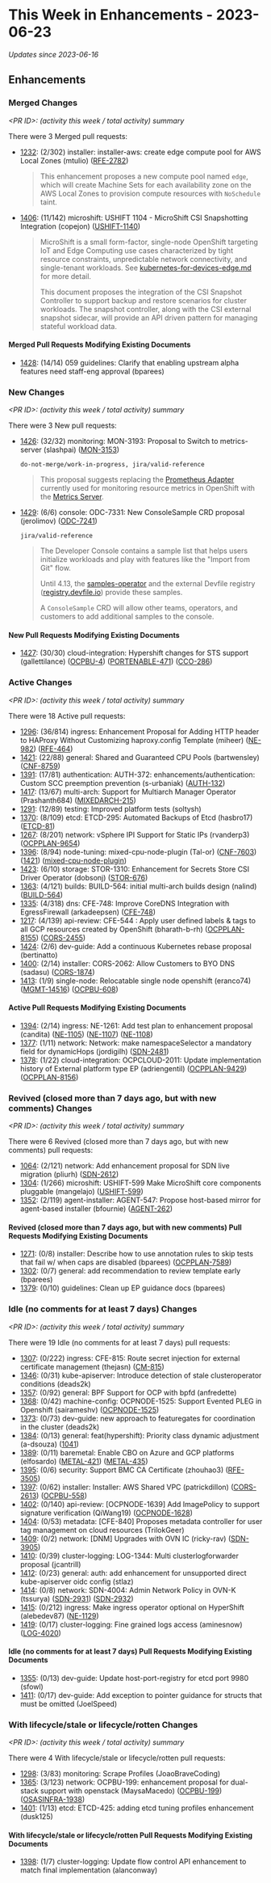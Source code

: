 # This Week in Enhancements - 2023-06-23

*Updates since 2023-06-16*


## Enhancements

### Merged Changes

*&lt;PR ID&gt;: (activity this week / total activity) summary*

There were 3 Merged pull requests:

- [1232](https://github.com/openshift/enhancements/pull/1232): (2/302) installer: installer-aws: create edge compute pool for AWS Local Zones (mtulio) ([RFE-2782](https://issues.redhat.com/browse/RFE-2782))

  > This enhancement proposes a new compute pool named `edge`, which will create
  > Machine Sets for each availability zone on the AWS Local Zones to provision compute
  > resources with `NoSchedule` taint.

- [1406](https://github.com/openshift/enhancements/pull/1406): (11/142) microshift: USHIFT 1104 - MicroShift CSI Snapshotting Integration (copejon) ([USHIFT-1140](https://issues.redhat.com/browse/USHIFT-1140))

  > MicroShift is a small form-factor, single-node OpenShift targeting IoT and Edge Computing use cases characterized
  > by tight resource constraints, unpredictable network connectivity, and single-tenant workloads. See
  > [kubernetes-for-devices-edge.md](./kubernetes-for-device-edge.md) for more detail.
  >
  > This document proposes the integration of the CSI Snapshot Controller to support backup and restore scenarios for
  > cluster workloads.  The snapshot controller, along with the CSI external snapshot sidecar, will provide an API
  > driven pattern for managing stateful workload data.


#### Merged Pull Requests Modifying Existing Documents

- [1428](https://github.com/openshift/enhancements/pull/1428): (14/14) 059	guidelines: Clarify that enabling upstream alpha features need staff-eng approval (bparees)

### New Changes

*&lt;PR ID&gt;: (activity this week / total activity) summary*

There were 3 New pull requests:

- [1426](https://github.com/openshift/enhancements/pull/1426): (32/32) monitoring: MON-3193: Proposal to Switch to metrics-server (slashpai) ([MON-3153](https://issues.redhat.com/browse/MON-3153))

  `do-not-merge/work-in-progress, jira/valid-reference`

  > This proposal suggests replacing the [Prometheus Adapter](https://github.com/kubernetes-sigs/prometheus-adapter) currently used for monitoring resource metrics in OpenShift with the [Metrics Server](https://github.com/kubernetes-sigs/metrics-server).

- [1429](https://github.com/openshift/enhancements/pull/1429): (6/6) console: ODC-7331: New ConsoleSample CRD proposal (jerolimov) ([ODC-7241](https://issues.redhat.com/browse/ODC-7241))

  `jira/valid-reference`

  > The Developer Console contains a sample list that helps users initialize workloads and play with features like the "Import from Git" flow.
  >
  > Until 4.13, the [samples-operator](https://github.com/openshift/cluster-samples-operator) and the external Devfile registry ([registry.devfile.io](https://registry.devfile.io/viewer?types=sample)) provide these samples.
  >
  > A `ConsoleSample` CRD will allow other teams, operators, and customers to add additional samples to the console.


#### New Pull Requests Modifying Existing Documents

- [1427](https://github.com/openshift/enhancements/pull/1427): (30/30) cloud-integration: Hypershift changes for STS support (gallettilance) ([OCPBU-4](https://issues.redhat.com/browse/OCPBU-4)) ([PORTENABLE-471](https://issues.redhat.com/browse/PORTENABLE-471)) ([CCO-286](https://issues.redhat.com/browse/CCO-286))

### Active Changes

*&lt;PR ID&gt;: (activity this week / total activity) summary*

There were 18 Active pull requests:

- [1296](https://github.com/openshift/enhancements/pull/1296): (36/814) ingress: Enhancement Proposal for Adding HTTP header to HAProxy Without Customizing haproxy.config Template (miheer) ([NE-982](https://issues.redhat.com/browse/NE-982)) ([RFE-464](https://issues.redhat.com/browse/RFE-464))
- [1421](https://github.com/openshift/enhancements/pull/1421): (22/88) general: Shared and Guaranteed CPU Pools (bartwensley) ([CNF-8759](https://issues.redhat.com/browse/CNF-8759))
- [1391](https://github.com/openshift/enhancements/pull/1391): (17/81) authentication: AUTH-372: enhancements/authentication: Custom SCC preemption prevention (s-urbaniak) ([AUTH-132](https://issues.redhat.com/browse/AUTH-132))
- [1417](https://github.com/openshift/enhancements/pull/1417): (13/67) multi-arch: Support for Multiarch Manager Operator (Prashanth684) ([MIXEDARCH-215](https://issues.redhat.com/browse/MIXEDARCH-215))
- [1291](https://github.com/openshift/enhancements/pull/1291): (12/89) testing: Improved platform tests (soltysh)
- [1370](https://github.com/openshift/enhancements/pull/1370): (8/109) etcd: ETCD-295: Automated Backups of Etcd (hasbro17) ([ETCD-81](https://issues.redhat.com/browse/ETCD-81))
- [1267](https://github.com/openshift/enhancements/pull/1267): (8/201) network: vSphere IPI Support for Static IPs (rvanderp3) ([OCPPLAN-9654](https://issues.redhat.com/browse/OCPPLAN-9654))
- [1396](https://github.com/openshift/enhancements/pull/1396): (8/94) node-tuning: mixed-cpu-node-plugin (Tal-or) ([CNF-7603](https://issues.redhat.com/browse/CNF-7603)) ([1421](https://github.com/openshift/enhancements/pull/1421)) ([mixed-cpu-node-plugin](https://github.com/openshift-kni/mixed-cpu-node-plugin))
- [1423](https://github.com/openshift/enhancements/pull/1423): (6/10) storage: STOR-1310: Enhancement for Secrets Store CSI Driver Operator (dobsonj) ([STOR-676](https://issues.redhat.com/browse/STOR-676))
- [1363](https://github.com/openshift/enhancements/pull/1363): (4/121) builds: BUILD-564: initial multi-arch builds design (nalind) ([BUILD-564](https://issues.redhat.com/browse/BUILD-564))
- [1335](https://github.com/openshift/enhancements/pull/1335): (4/318) dns:  CFE-748: Improve CoreDNS Integration with EgressFirewall (arkadeepsen) ([CFE-748](https://issues.redhat.com/browse/CFE-748))
- [1217](https://github.com/openshift/enhancements/pull/1217): (4/139) api-review: CFE-544 : Apply user defined labels & tags to all GCP resources created by OpenShift (bharath-b-rh) ([OCPPLAN-8155](https://issues.redhat.com/browse/OCPPLAN-8155)) ([CORS-2455](https://issues.redhat.com/browse/CORS-2455))
- [1424](https://github.com/openshift/enhancements/pull/1424): (2/6) dev-guide: Add a continuous Kubernetes rebase proposal (bertinatto)
- [1400](https://github.com/openshift/enhancements/pull/1400): (2/14) installer: CORS-2062: Allow Customers to BYO DNS (sadasu) ([CORS-1874](https://issues.redhat.com/browse/CORS-1874))
- [1413](https://github.com/openshift/enhancements/pull/1413): (1/9) single-node: Relocatable single node openshift (eranco74) ([MGMT-14516](https://issues.redhat.com/browse/MGMT-14516)) ([OCPBU-608](https://issues.redhat.com/browse/OCPBU-608))

#### Active Pull Requests Modifying Existing Documents

- [1394](https://github.com/openshift/enhancements/pull/1394): (2/14) ingress: NE-1261: Add test plan to enhancement proposal (candita) ([NE-1105](https://issues.redhat.com/browse/NE-1105)) ([NE-1107](https://issues.redhat.com/browse/NE-1107)) ([NE-1108](https://issues.redhat.com/browse/NE-1108))
- [1377](https://github.com/openshift/enhancements/pull/1377): (1/11) network: Network: make namespaceSelector a mandatory field for dynamicHops (jordigilh) ([SDN-2481](https://issues.redhat.com/browse/SDN-2481))
- [1378](https://github.com/openshift/enhancements/pull/1378): (1/22) cloud-integration: OCPCLOUD-2011: Update implementation history of External platform type EP (adriengentil) ([OCPPLAN-9429](https://issues.redhat.com/browse/OCPPLAN-9429)) ([OCPPLAN-8156](https://issues.redhat.com/browse/OCPPLAN-8156))

### Revived (closed more than 7 days ago, but with new comments) Changes

*&lt;PR ID&gt;: (activity this week / total activity) summary*

There were 6 Revived (closed more than 7 days ago, but with new comments) pull requests:

- [1064](https://github.com/openshift/enhancements/pull/1064): (2/121) network: Add enhancement proposal for SDN live migration (pliurh) ([SDN-2612](https://issues.redhat.com/browse/SDN-2612))
- [1304](https://github.com/openshift/enhancements/pull/1304): (1/266) microshift: USHIFT-599 Make MicroShift core components pluggable (mangelajo) ([USHIFT-599](https://issues.redhat.com/browse/USHIFT-599))
- [1352](https://github.com/openshift/enhancements/pull/1352): (2/119) agent-installer: AGENT-547: Propose host-based mirror for agent-based installer (bfournie) ([AGENT-262](https://issues.redhat.com/browse/AGENT-262))

#### Revived (closed more than 7 days ago, but with new comments) Pull Requests Modifying Existing Documents

- [1271](https://github.com/openshift/enhancements/pull/1271): (0/8) installer: Describe how to use annotation rules to skip tests that fail w/ when caps are disabled (bparees) ([OCPPLAN-7589](https://issues.redhat.com/browse/OCPPLAN-7589))
- [1302](https://github.com/openshift/enhancements/pull/1302): (0/7) general: add recommendation to review template early (bparees)
- [1379](https://github.com/openshift/enhancements/pull/1379): (0/10) guidelines: Clean up EP guidance docs (bparees)

### Idle (no comments for at least 7 days) Changes

*&lt;PR ID&gt;: (activity this week / total activity) summary*

There were 19 Idle (no comments for at least 7 days) pull requests:

- [1307](https://github.com/openshift/enhancements/pull/1307): (0/222) ingress: CFE-815: Route secret injection for external certificate management (thejasn) ([CM-815](https://issues.redhat.com/browse/CM-815))
- [1346](https://github.com/openshift/enhancements/pull/1346): (0/31) kube-apiserver: Introduce detection of stale clusteroperator conditions (deads2k)
- [1357](https://github.com/openshift/enhancements/pull/1357): (0/92) general: BPF Support for OCP with bpfd (anfredette)
- [1368](https://github.com/openshift/enhancements/pull/1368): (0/42) machine-config: OCPNODE-1525: Support Evented PLEG in Openshift (sairameshv) ([OCPNODE-1525](https://issues.redhat.com/browse/OCPNODE-1525))
- [1373](https://github.com/openshift/enhancements/pull/1373): (0/73) dev-guide: new approach to featuregates for coordination in the cluster (deads2k)
- [1384](https://github.com/openshift/enhancements/pull/1384): (0/13) general: feat(hypershift): Priority class dynamic adjustment (a-dsouza) ([1041](https://github.com/openshift/hypershift/issues/1041))
- [1389](https://github.com/openshift/enhancements/pull/1389): (0/11) baremetal: Enable CBO on Azure and GCP platforms (elfosardo) ([METAL-421](https://issues.redhat.com/browse/METAL-421)) ([METAL-435](https://issues.redhat.com/browse/METAL-435))
- [1395](https://github.com/openshift/enhancements/pull/1395): (0/6) security: Support BMC CA Certificate (zhouhao3) ([RFE-3505](https://issues.redhat.com/browse/RFE-3505))
- [1397](https://github.com/openshift/enhancements/pull/1397): (0/62) installer: Installer: AWS Shared VPC (patrickdillon) ([CORS-2613](https://issues.redhat.com/browse/CORS-2613)) ([OCPBU-558](https://issues.redhat.com/browse/OCPBU-558))
- [1402](https://github.com/openshift/enhancements/pull/1402): (0/140) api-review: [OCPNODE-1639] Add ImagePolicy to support signature verification (QiWang19) ([OCPNODE-1628](https://issues.redhat.com/browse/OCPNODE-1628))
- [1404](https://github.com/openshift/enhancements/pull/1404): (0/53) metadata: [CFE-840] Proposes metadata controller for user tag management on cloud resources (TrilokGeer)
- [1409](https://github.com/openshift/enhancements/pull/1409): (0/2) network: [DNM] Upgrades with OVN IC (ricky-rav) ([SDN-3905](https://issues.redhat.com/browse/SDN-3905))
- [1410](https://github.com/openshift/enhancements/pull/1410): (0/39) cluster-logging: LOG-1344: Multi clusterlogforwarder proposal (jcantrill)
- [1412](https://github.com/openshift/enhancements/pull/1412): (0/23) general: auth: add enhancement for unsupported direct kube-apiserver oidc config (stlaz)
- [1414](https://github.com/openshift/enhancements/pull/1414): (0/8) network: SDN-4004: Admin Network Policy in OVN-K (tssurya) ([SDN-2931](https://issues.redhat.com/browse/SDN-2931)) ([SDN-2932](https://issues.redhat.com/browse/SDN-2932))
- [1415](https://github.com/openshift/enhancements/pull/1415): (0/212) ingress: Make ingress operator optional on HyperShift (alebedev87) ([NE-1129](https://issues.redhat.com/browse/NE-1129))
- [1419](https://github.com/openshift/enhancements/pull/1419): (0/17) cluster-logging: Fine grained logs access (aminesnow) ([LOG-4020](https://issues.redhat.com/browse/LOG-4020))

#### Idle (no comments for at least 7 days) Pull Requests Modifying Existing Documents

- [1355](https://github.com/openshift/enhancements/pull/1355): (0/13) dev-guide: Update host-port-registry for etcd port 9980 (sfowl)
- [1411](https://github.com/openshift/enhancements/pull/1411): (0/17) dev-guide: Add exception to pointer guidance for structs that must be omitted (JoelSpeed)

### With lifecycle/stale or lifecycle/rotten Changes

*&lt;PR ID&gt;: (activity this week / total activity) summary*

There were 4 With lifecycle/stale or lifecycle/rotten pull requests:

- [1298](https://github.com/openshift/enhancements/pull/1298): (3/83) monitoring: Scrape Profiles (JoaoBraveCoding)
- [1365](https://github.com/openshift/enhancements/pull/1365): (3/123) network: OCPBU-199: enhancement proposal for dual-stack support with openstack (MaysaMacedo) ([OCPBU-199](https://issues.redhat.com/browse/OCPBU-199)) ([OSASINFRA-1938](https://issues.redhat.com/browse/OSASINFRA-1938))
- [1401](https://github.com/openshift/enhancements/pull/1401): (1/13) etcd: ETCD-425: adding etcd tuning profiles enhancement (dusk125)

#### With lifecycle/stale or lifecycle/rotten Pull Requests Modifying Existing Documents

- [1398](https://github.com/openshift/enhancements/pull/1398): (1/7) cluster-logging: Update flow control API enhancement to match final implementation (alanconway)
